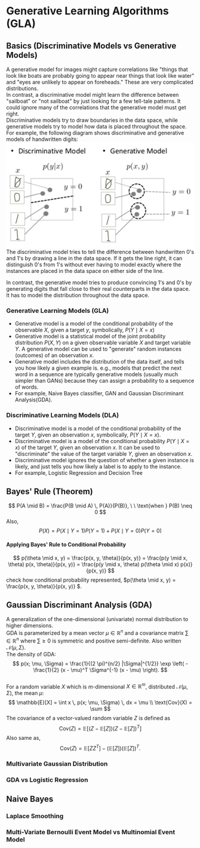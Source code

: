 # Generative Learning Algorithms (GLA)
## Basics (Discriminative Models vs Generative Models)
A generative model for images might capture correlations like "things that look like boats are probably going to appear near things that look like water" and "eyes are unlikely to appear on foreheads." These are very complicated distributions.  
In contrast, a discriminative model might learn the difference between "sailboat" or "not sailboat" by just looking for a few tell-tale patterns. It could ignore many of the correlations that the generative model must get right.  
Discriminative models try to draw boundaries in the data space, while generative models try to model how data is placed throughout the space. For example, the following diagram shows discriminative and generative models of handwritten digits:
![alt text](images/blog9_dlm_vs_glm.png)  
The discriminative model tries to tell the difference between handwritten 0's and 1's by drawing a line in the data space. If it gets the line right, it can distinguish 0's from 1's without ever having to model exactly where the instances are placed in the data space on either side of the line.

In contrast, the generative model tries to produce convincing 1's and 0's by generating digits that fall close to their real counterparts in the data space. It has to model the distribution throughout the data space.

### Generative Learning Models (GLA)
 - Generative model is a model of the conditional probability of the observable $X$, given a target $y$, symbolically, $P(Y \mid X=x)$
 - Generative model is a statistical model of the joint probability distribution $P(X, Y)$ on a given observable variable $X$ and target variable $Y$. A generative model can be used to "generate" random instances (outcomes) of an observation $x$.
 - Generative model includes the distribution of the data itself, and tells you how likely a given example is. e.g., models that predict the next word in a sequence are typically generative models (usually much simpler than GANs) because they can assign a probability to a sequence of words.
 - For example, Naive Bayes classifier, GAN and Gaussian Discriminant Analysis(GDA).   
### Discriminative Learning Models (DLA)
 - Discriminative model is a model of the conditional probability of the target $Y$, given an observation $x$, symbolically, $P(Y \mid X=x)$.
 - Discriminative model is a model of the conditional probability $P(Y\mid X=x)$ of the target $Y$, given an observation $x$. It can be used to "discriminate" the value of the target variable $Y$, given an observation $x$.
 - Discriminative model ignores the question of whether a given instance is likely, and just tells you how likely a label is to apply to the instance.
 - For example, Logistic Regression and Decision Tree

## Bayes' Rule (Theorem)
$$
P(A \mid B) = \frac{P(B \mid A) \, P(A)}{P(B)}, \ \ \text{when } P(B) \neq 0
$$
Also,  
$$
P(X) = P(X \mid Y = 1)P(Y = 1) + P(X \mid Y = 0)P(Y = 0)
$$
#### Applying Bayes' Rule to Conditional Probability
$$
p(\theta \mid x, y) = \frac{p(x, y, \theta)}{p(x, y)} =
\frac{p(y \mid x, \theta) p(x, \theta)}{p(x, y)} = \frac{p(y \mid x, \theta) p(\theta \mid x) p(x)}{p(x, y)}
$$
check how conditional probability represented, $p(\theta \mid x, y) = \frac{p(x, y, \theta)}{p(x, y)} $.


## Gaussian Discriminant Analysis (GDA)
A generalization of the one-dimensional (univariate) normal distribution to higher dimensions.  
GDA is parameterized by a mean vector $\mu \in \mathbb{R}^{n}$ and a covariance matrix $\sum \in \mathbb{R}^{n}$  where $\sum \geq 0$ is symmetric and positive semi-definite. Also written $\mathcal{N}(\mu, \Sigma)$.  
The density of GDA:  
$$
p(x; \mu, \Sigma) = \frac{1}{(2 \pi)^{n/2} |\Sigma|^{1/2}} \exp \left( -\frac{1}{2} (x - \mu)^T \Sigma^{-1} (x - \mu) \right).
$$  
For a random variable $X$ which is $m$-dimensional $X \in \mathbb{R}^m$,  distributed $\mathcal{N}(\mu, \Sigma)$, the mean $\mu$:  
$$
\mathbb{E}[X] = \int x \, p(x; \mu, \Sigma) \, dx = \mu \\
\text{Cov}(X) = \sum
$$
The covariance of a vector-valued random variable $Z$ is defined as  
$$
\text{Cov}(Z) = \mathbb{E}[(Z - \mathbb{E}[Z])(Z - \mathbb{E}[Z])^T]
$$
Also same as,  
$$
\text{Cov}(Z) = \mathbb{E}[ZZ^T] - (\mathbb{E}[Z])(\mathbb{E}[Z])^T.
$$

### Multivariate Gaussian Distribution

### GDA vs Logistic Regression

## Naive Bayes

### Laplace Smoothing

### Multi-Variate Bernoulli Event Model vs Multinomial Event Model